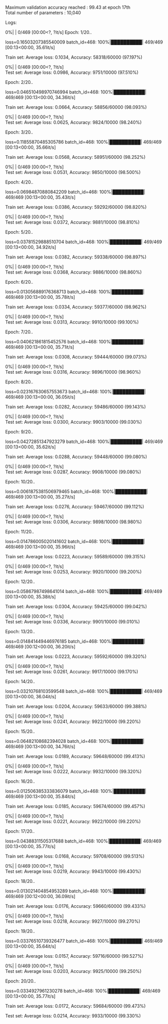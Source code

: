 
Maximum validation accuracy reached : 99.43 at epoch 17th  
Total number of parameters : 10,040

Logs:  

  0%|          | 0/469 [00:00<?, ?it/s]
Epoch: 1/20..
 
loss=0.16503207385540009 batch_id=468: 100%|██████████| 469/469 [00:13<00:00, 35.61it/s]  

Train set: Average loss: 0.1034, Accuracy: 58318/60000 (97.197%)  

  0%|          | 0/469 [00:00<?, ?it/s]  
Test set: Average loss: 0.0986, Accuracy: 9751/10000 (97.510%)  

Epoch: 2/20..  
 
loss=0.046510498970746994 batch_id=468: 100%|██████████| 469/469 [00:13<00:00, 34.36it/s]  

Train set: Average loss: 0.0664, Accuracy: 58856/60000 (98.093%)  

  0%|          | 0/469 [00:00<?, ?it/s]  
Test set: Average loss: 0.0625, Accuracy: 9824/10000 (98.240%)  

Epoch: 3/20..  
 
loss=0.11855870485305786 batch_id=468: 100%|██████████| 469/469 [00:13<00:00, 35.66it/s]  

Train set: Average loss: 0.0568, Accuracy: 58951/60000 (98.252%)  

  0%|          | 0/469 [00:00<?, ?it/s]  
Test set: Average loss: 0.0531, Accuracy: 9850/10000 (98.500%)  

Epoch: 4/20..  
 
loss=0.06984870880842209 batch_id=468: 100%|██████████| 469/469 [00:13<00:00, 35.43it/s]  

Train set: Average loss: 0.0386, Accuracy: 59292/60000 (98.820%)  

  0%|          | 0/469 [00:00<?, ?it/s]  
Test set: Average loss: 0.0372, Accuracy: 9881/10000 (98.810%)  

Epoch: 5/20..  
 
loss=0.03781529888510704 batch_id=468: 100%|██████████| 469/469 [00:13<00:00, 34.92it/s]  

Train set: Average loss: 0.0382, Accuracy: 59338/60000 (98.897%)  

  0%|          | 0/469 [00:00<?, ?it/s]  
Test set: Average loss: 0.0368, Accuracy: 9886/10000 (98.860%)  

Epoch: 6/20..  
 
loss=0.013056889176368713 batch_id=468: 100%|██████████| 469/469 [00:13<00:00, 35.78it/s]  

Train set: Average loss: 0.0334, Accuracy: 59377/60000 (98.962%)  

  0%|          | 0/469 [00:00<?, ?it/s]  
Test set: Average loss: 0.0313, Accuracy: 9910/10000 (99.100%)  

Epoch: 7/20..  
 
loss=0.040621861815452576 batch_id=468: 100%|██████████| 469/469 [00:13<00:00, 35.71it/s]  

Train set: Average loss: 0.0308, Accuracy: 59444/60000 (99.073%)  

  0%|          | 0/469 [00:00<?, ?it/s]  
Test set: Average loss: 0.0316, Accuracy: 9896/10000 (98.960%)  

Epoch: 8/20..  
 
loss=0.023167630657553673 batch_id=468: 100%|██████████| 469/469 [00:13<00:00, 36.05it/s]  

Train set: Average loss: 0.0282, Accuracy: 59486/60000 (99.143%)  

  0%|          | 0/469 [00:00<?, ?it/s]  
Test set: Average loss: 0.0300, Accuracy: 9903/10000 (99.030%)  

Epoch: 9/20..  
 
loss=0.04272851347923279 batch_id=468: 100%|██████████| 469/469 [00:13<00:00, 35.62it/s]  

Train set: Average loss: 0.0288, Accuracy: 59448/60000 (99.080%)  

  0%|          | 0/469 [00:00<?, ?it/s]  
Test set: Average loss: 0.0287, Accuracy: 9908/10000 (99.080%)  

Epoch: 10/20..  
 
loss=0.0061875381506979465 batch_id=468: 100%|██████████| 469/469 [00:13<00:00, 35.27it/s]  

Train set: Average loss: 0.0276, Accuracy: 59467/60000 (99.112%)  

  0%|          | 0/469 [00:00<?, ?it/s]  
Test set: Average loss: 0.0306, Accuracy: 9898/10000 (98.980%)  

Epoch: 11/20..  
 
loss=0.014786005020141602 batch_id=468: 100%|██████████| 469/469 [00:13<00:00, 35.96it/s]  

Train set: Average loss: 0.0223, Accuracy: 59589/60000 (99.315%)  

  0%|          | 0/469 [00:00<?, ?it/s]  
Test set: Average loss: 0.0253, Accuracy: 9920/10000 (99.200%)  

Epoch: 12/20..  
 
loss=0.05867987498641014 batch_id=468: 100%|██████████| 469/469 [00:13<00:00, 35.38it/s]  

Train set: Average loss: 0.0304, Accuracy: 59425/60000 (99.042%)  

  0%|          | 0/469 [00:00<?, ?it/s]  
Test set: Average loss: 0.0336, Accuracy: 9901/10000 (99.010%)  

Epoch: 13/20..  
 
loss=0.014841449446976185 batch_id=468: 100%|██████████| 469/469 [00:12<00:00, 36.20it/s]  

Train set: Average loss: 0.0223, Accuracy: 59592/60000 (99.320%)  

  0%|          | 0/469 [00:00<?, ?it/s]  
Test set: Average loss: 0.0261, Accuracy: 9917/10000 (99.170%)  

Epoch: 14/20..  
 
loss=0.03210768103599548 batch_id=468: 100%|██████████| 469/469 [00:13<00:00, 36.04it/s]  

Train set: Average loss: 0.0204, Accuracy: 59633/60000 (99.388%)  

  0%|          | 0/469 [00:00<?, ?it/s]  
Test set: Average loss: 0.0241, Accuracy: 9922/10000 (99.220%)  

Epoch: 15/20..  
 
loss=0.06482108682394028 batch_id=468: 100%|██████████| 469/469 [00:13<00:00, 34.76it/s]  

Train set: Average loss: 0.0189, Accuracy: 59648/60000 (99.413%)  

  0%|          | 0/469 [00:00<?, ?it/s]  
Test set: Average loss: 0.0222, Accuracy: 9932/10000 (99.320%)  

Epoch: 16/20..  
 
loss=0.012506385333836079 batch_id=468: 100%|██████████| 469/469 [00:13<00:00, 35.84it/s]  

Train set: Average loss: 0.0185, Accuracy: 59674/60000 (99.457%)  

  0%|          | 0/469 [00:00<?, ?it/s]  
Test set: Average loss: 0.0221, Accuracy: 9922/10000 (99.220%)  

Epoch: 17/20..  
 
loss=0.04388311505317688 batch_id=468: 100%|██████████| 469/469 [00:13<00:00, 35.77it/s]  

Train set: Average loss: 0.0168, Accuracy: 59708/60000 (99.513%)  

  0%|          | 0/469 [00:00<?, ?it/s]  
Test set: Average loss: 0.0219, Accuracy: 9943/10000 (99.430%)  

Epoch: 18/20..  
 
loss=0.013021404854953289 batch_id=468: 100%|██████████| 469/469 [00:12<00:00, 36.09it/s]  

Train set: Average loss: 0.0176, Accuracy: 59660/60000 (99.433%)  

  0%|          | 0/469 [00:00<?, ?it/s]  
Test set: Average loss: 0.0218, Accuracy: 9927/10000 (99.270%)  

Epoch: 19/20..  
 
loss=0.03376510739326477 batch_id=468: 100%|██████████| 469/469 [00:13<00:00, 35.64it/s]  

Train set: Average loss: 0.0157, Accuracy: 59716/60000 (99.527%)  

  0%|          | 0/469 [00:00<?, ?it/s]  
Test set: Average loss: 0.0203, Accuracy: 9925/10000 (99.250%)  

Epoch: 20/20..  
 
loss=0.0334927961230278 batch_id=468: 100%|██████████| 469/469 [00:13<00:00, 35.77it/s]  

Train set: Average loss: 0.0172, Accuracy: 59684/60000 (99.473%)  

Test set: Average loss: 0.0214, Accuracy: 9933/10000 (99.330%)  
